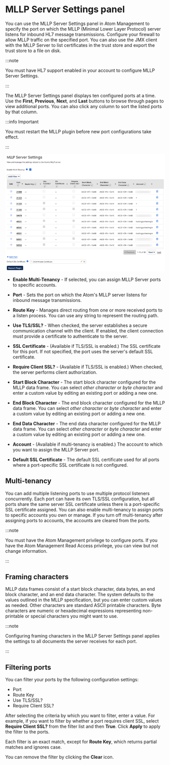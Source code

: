 # MLLP Server Settings panel

<head>
  <meta name="guidename" content="Integration"/>
  <meta name="context" content="GUID-e60ac7aa-e6ce-45e9-9b5f-7701bb443cc8"/>
</head>

You can use the MLLP Server Settings panel in Atom Management to specify the port on which the MLLP (Minimal Lower Layer Protocol) server listens for inbound HL7 message transmissions. Configure your firewall to allow MLLP traffic on the specified port. You can also use the JMX client with the MLLP Server to list certificates in the trust store and export the trust store to a file on disk.

:::note

You must have HL7 support enabled in your account to configure MLLP Server Settings.

:::

The MLLP Server Settings panel displays ten configured ports at a time. Use the **First**, **Previous**, **Next**, and **Last** buttons to browse through pages to view additional ports. You can also click any column to sort the listed ports by that column.

:::info Important

You must restart the MLLP plugin before new port configurations take effect.

:::

![The MLLP Server Settings panel](../Images/img-int-MLLP_server_settings_panel.png)

- **Enable Multi-Tenancy** - If selected, you can assign MLLP Server ports to specific accounts.

- **Port** - Sets the port on which the Atom's MLLP server listens for inbound message transmissions.

- **Route Key** - Manages direct routing from one or more received ports to a listen process. You can use any string to represent the routing path.

- **Use TLS/SSL?** - When checked, the server establishes a secure communication channel with the client. If enabled, the client connection must provide a certificate to authenticate to the server.

- **SSL Certificate** - (Available if TLS/SSL is enabled.) The SSL certificate for this port. If not specified, the port uses the server's default SSL certificate.

- **Require Client SSL?** - (Available if TLS/SSL is enabled.) When checked, the server performs client authorization.

- **Start Block Character** - The start block character configured for the MLLP data frame. You can select *other character* or *byte character* and enter a custom value by editing an existing port or adding a new one.

- **End Block Character** - The end block character configured for the MLLP data frame. You can select *other character* or *byte character* and enter a custom value by editing an existing port or adding a new one.

- **End Data Character** - The end data character configured for the MLLP data frame. You can select *other character* or *byte character* and enter a custom value by editing an existing port or adding a new one.

- **Account** - (Available if multi-tenancy is enabled.) The account to which you want to assign the MLLP Server port.

- **Default SSL Certificate** - The default SSL certificate used for all ports where a port-specific SSL certificate is not configured.

## Multi-tenancy

You can add multiple listening ports to use multiple protocol listeners concurrently. Each port can have its own TLS/SSL configuration, but all ports share the same server SSL certificate unless there is a port-specific SSL certificate assigned. You can also enable multi-tenancy to assign ports to specific accounts you own or manage. If you turn off multi-tenancy after assigning ports to accounts, the accounts are cleared from the ports.

:::note

You must have the Atom Management privilege to configure ports. If you have the Atom Management Read Access privilege, you can view but not change information.

:::

## Framing characters

MLLP data frames consist of a start block character, data bytes, an end block character, and an end data character. The system defaults to the values outlined in the MLLP specification, but you can enter custom values as needed. Other characters are standard ASCII printable characters. Byte characters are numeric or hexadecimal expressions representing non-printable or special characters you might want to use.

:::note

Configuring framing characters in the MLLP Server Settings panel applies the settings to all documents the server receives for each port.

:::

## Filtering ports

You can filter your ports by the following configuration settings:

- Port
- Route Key
- Use TLS/SSL?
- Require Client SSL?

After selecting the criteria by which you want to filter, enter a value. For example, if you want to filter by whether a port requires client SSL, select **Require Client SSL?** from the filter list and then **True**. Click **Apply** to apply the filter to the ports.

Each filter is an exact match, except for **Route Key**, which returns partial matches and ignores case.

You can remove the filter by clicking the **Clear** icon.

